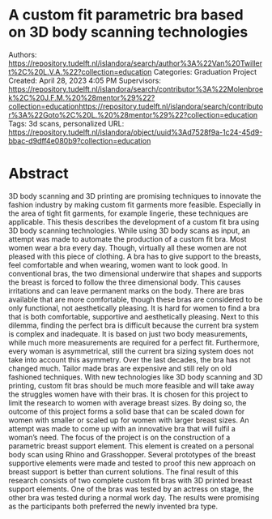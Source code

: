 # A custom fit parametric bra based on 3D body scanning technologies

Authors: https://repository.tudelft.nl/islandora/search/author%3A%22Van%20Twillert%2C%20L.V.A.%22?collection=education
Categories: Graduation Project
Created: April 28, 2023 4:05 PM
Supervisors: https://repository.tudelft.nl/islandora/search/contributor%3A%22Molenbroek%2C%20J.F.M.%20%28mentor%29%22?collection=educationhttps://repository.tudelft.nl/islandora/search/contributor%3A%22Goto%2C%20L.%20%28mentor%29%22?collection=education
Tags: 3d scans, personalized
URL: https://repository.tudelft.nl/islandora/object/uuid%3Ad7528f9a-1c24-45d9-bbac-d9dff4e080b9?collection=education

# **Abstract**

3D body scanning and 3D printing are promising techniques to innovate the fashion industry by making custom fit garments more feasible. Especially in the area of tight fit garments, for example lingerie, these techniques are applicable. This thesis describes the development of a custom fit bra using 3D body scanning technologies. While using 3D body scans as input, an attempt was made to automate the production of a custom fit bra. Most women wear a bra every day. Though, virtually all these women are not pleased with this piece of clothing. A bra has to give support to the breasts, feel comfortable and when wearing, women want to look good. In conventional bras, the two dimensional underwire that shapes and supports the breast is forced to follow the three dimensional body. This causes irritations and can leave permanent marks on the body. There are bras available that are more comfortable, though these bras are considered to be only functional, not aesthetically pleasing. It is hard for women to find a bra that is both comfortable, supportive and aesthetically pleasing. Next to this dilemma, finding the perfect bra is difficult because the current bra system is complex and inadequate. It is based on just two body measurements, while much more measurements are required for a perfect fit. Furthermore, every woman is asymmetrical, still the current bra sizing system does not take into account this asymmetry. Over the last decades, the bra has not changed much. Tailor made bras are expensive and still rely on old fashioned techniques. With new technologies like 3D body scanning and 3D printing, custom fit bras should be much more feasible and will take away the struggles women have with their bras. It is chosen for this project to limit the research to women with average breast sizes. By doing so, the outcome of this project forms a solid base that can be scaled down for women with smaller or scaled up for women with larger breast sizes. An attempt was made to come up with an innovative bra that will fulfil a woman’s need. The focus of the project is on the construction of a parametric breast support element. This element is created on a personal body scan using Rhino and Grasshopper. Several prototypes of the breast supportive elements were made and tested to proof this new approach on breast support is better than current solutions. The final result of this research consists of two complete custom fit bras with 3D printed breast support elements. One of the bras was tested by an actress on stage, the other bra was tested during a normal work day. The results were promising as the participants both preferred the newly invented bra type.
